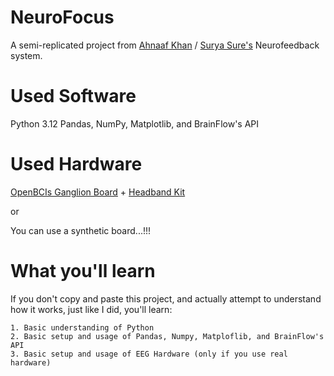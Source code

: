 # NeuroFocus

A semi-replicated project from [Ahnaaf Khan](https://ahnaafk.medium.com/creating-a-neurofeedback-program-with-python-c6153022a4e7) / [Surya Sure's](https://medium.com/@suryasure734/building-a-neurofeedback-program-to-assess-concentration-and-relaxation-25f38afc0fdd) Neurofeedback system.

# Used Software
Python 3.12
Pandas, NumPy, Matplotlib, and BrainFlow's API

# Used Hardware
[OpenBCIs Ganglion Board](https://shop.openbci.com/products/ganglion-board) + [Headband Kit](https://fri-fl-shop.com/products/headband-kit-for-openbci)

or

You can use a synthetic board...!!!

# What you'll learn

If you don't copy and paste this project, and actually attempt to understand how it works, just like I did, you'll learn:
    
    1. Basic understanding of Python
    2. Basic setup and usage of Pandas, Numpy, Matploflib, and BrainFlow's API
    3. Basic setup and usage of EEG Hardware (only if you use real hardware)